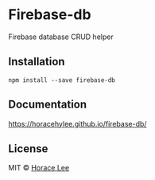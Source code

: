 # Firebase-db

Firebase database CRUD helper

## Installation

```
npm install --save firebase-db
```

## Documentation

https://horacehylee.github.io/firebase-db/

## License

MIT © [Horace Lee](https://github.com/horacehylee)